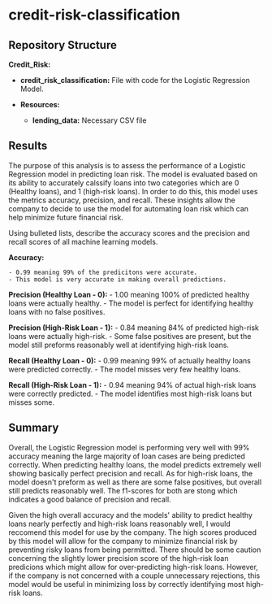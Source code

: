 # credit-risk-classification

## Repository Structure

**Credit_Risk:**
  - **credit_risk_classification:** File with code for the Logistic Regression Model.

  - **Resources:**

      - **lending_data:** Necessary CSV file


## Results

  The purpose of this analysis is to assess the performance of a Logistic Regression model in predicting loan risk. The model is evaluated based on its ability to accurately calssify loans into two categories which are 0 (Healthy loans), and 1 (high-risk loans). In order to do this, this model uses the metrics accuracy, precision, and recall. These insights allow the company to decide to use the model for automating loan risk which can help minimize future financial risk.

Using bulleted lists, describe the accuracy scores and the precision and recall scores of all machine learning models.

**Accuracy:**

    - 0.99 meaning 99% of the predicitons were accurate.
    - This model is very accurate in making overall predictions.

**Precision (Healthy Loan - 0):**
    - 1.00 meaning 100% of predicted healthy loans were actually healthy.
    - The model is perfect for identifying healthy loans with no false positives.
 
**Precision (High-Risk Loan - 1):**
    - 0.84 meaning 84% of predicted high-risk loans were actually high-risk.
    - Some false positives are present, but the model still preforms reasonably well at identifying high-risk loans.
 
**Recall (Healthy Loan - 0):**
    - 0.99 meaning 99% of actually healthy loans were predicted correctly.
    - The model misses very few healthy loans.

**Recall (High-Risk Loan - 1):**
    - 0.94 meaning 94% of actual high-risk loans were correctly predicted.
    - The model identifies most high-risk loans but misses some.

## Summary

  Overall, the Logistic Regression model is performing very well with 99% accuracy meaning the large majority of loan cases are being predicted correctly. When predicting healthy loans, the model predicts extremely well showing basically perfect precision and recall. As for high-risk loans, the model doesn't preform as well as there are some false positives, but overall still predicts reasonably well. The f1-scores for both are stong which indicates a good balance of precision and recall.

  Given the high overall accuracy and the models' ability to predict healthy loans nearly perfectly and high-risk loans reasonably well, I would reccomend this model for use by the company. The high scores produced by this model will allow for the company to minimize financial risk by preventing risky loans from being permitted. There should be some caution concerning the slightly lower precision score of the high-risk loan predicions which might allow for over-predicting high-risk loans. However, if the company is not concerned with a couple unnecessary rejections, this model would be useful in minimizing loss by correctly identifying most high-risk loans.
